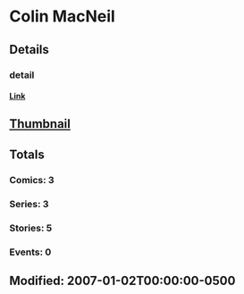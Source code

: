 # Colin  MacNeil 
## Details
### detail
#### [Link](http://marvel.com/comics/creators/3738/colin_macneil?utm_campaign=apiRef&utm_source=225578a89fc76f3d20fbffda5d17a88d)
## [Thumbnail](http://i.annihil.us/u/prod/marvel/i/mg/5/b0/4bad1731761e0.jpg)
## Totals
### Comics: 3
### Series: 3
### Stories: 5
### Events: 0
## Modified: 2007-01-02T00:00:00-0500